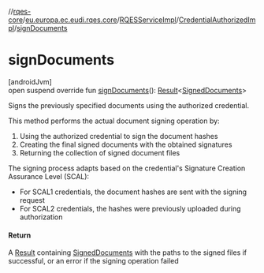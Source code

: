 //[rqes-core](../../../../index.md)/[eu.europa.ec.eudi.rqes.core](../../index.md)/[RQESServiceImpl](../index.md)/[CredentialAuthorizedImpl](index.md)/[signDocuments](sign-documents.md)

# signDocuments

[androidJvm]\
open suspend override fun [signDocuments](sign-documents.md)(): [Result](https://kotlinlang.org/api/latest/jvm/stdlib/kotlin-stdlib/kotlin/-result/index.html)&lt;[SignedDocuments](../../-signed-documents/index.md)&gt;

Signs the previously specified documents using the authorized credential.

This method performs the actual document signing operation by:

1. 
   Using the authorized credential to sign the document hashes
2. 
   Creating the final signed documents with the obtained signatures
3. 
   Returning the collection of signed document files

The signing process adapts based on the credential's Signature Creation Assurance Level (SCAL):

- 
   For SCAL1 credentials, the document hashes are sent with the signing request
- 
   For SCAL2 credentials, the hashes were previously uploaded during authorization

#### Return

A [Result](https://kotlinlang.org/api/latest/jvm/stdlib/kotlin-stdlib/kotlin/-result/index.html) containing [SignedDocuments](../../-signed-documents/index.md) with the paths to the signed files if successful,     or an error if the signing operation failed
